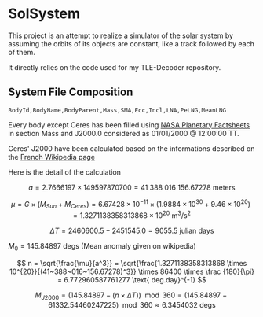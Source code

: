 # SolSystem

This project is an attempt to realize a simulator of the solar system by assuming the orbits of its objects are constant, like a track followed by each of them.

It directly relies on the code used for my TLE-Decoder repository.

## System File Composition

```csv
BodyId,BodyName,BodyParent,Mass,SMA,Ecc,Incl,LNA,PeLNG,MeanLNG
```

Every body except Ceres has been filled using [NASA Planetary Factsheets](https://nssdc.gsfc.nasa.gov/planetary/factsheet/) in section Mass and J2000.0 considered as 01/01/2000 @ 12:00:00 TT.

Ceres' J2000 have been calculated based on the informations described on the [French Wikipedia page](https://fr.wikipedia.org/w/index.php?title=(1)_C%C3%A9r%C3%A8s&oldid=227069149)

Here is the detail of the calculation

$$
a = 2.7666197 \times 149597870700 = 41~388~016~156.67278 \text{ meters}
$$

$$
\mu = G \times (M_{Sun} + M_{Ceres}) = 6.67428 \times 10^{-11} \times (1.9884 \times 10^{30} + 9.46 \times 10^{20}) = 1.3271138358313868 \times 10^{20} \text{ m}^3/\text{s}^2
$$

$$
\Delta T = 2460600.5 - 2451545.0 = 9055.5 \text{ julian days}
$$

$M_0 = 145.84897 \text{ degs}$ (Mean anomaly given on wikipedia)

$$
n = \sqrt{\frac{\mu}{a^3}} = \sqrt{\frac{1.3271138358313868 \times 10^{20}}{(41~388~016~156.67278)^3}} \times 86400 \times \frac {180}{\pi} = 6.772960587761277 \text{ deg.day}^{-1}
$$

$$
M_{J2000} = (145.84897 - (n \times \Delta T)) \mod 360 = (145.84897 - 61332.54460247225) \mod 360 \approx 6.3454032 \text{ degs}
$$
